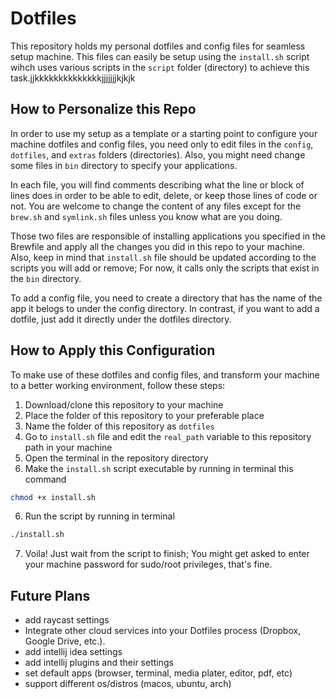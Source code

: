 # Dotfiles

This repository holds my personal dotfiles and config files for seamless setup machine. This files can easily be setup using the `install.sh` script wihch uses various scripts in the `script` folder (directory) to achieve this task.jjkkkkkkkkkkkkkkjjjjjjjkjkjk

## How to Personalize this Repo

In order to use my setup as a template or a starting point to configure your machine dotfiles and config files, you need only to edit files in the `config`, `dotfiles`, and `extras` folders (directories). Also, you might need change some files in `bin` directory to specify your applications.

In each file, you will find comments describing what the line or block of lines does in order to be able to edit, delete, or keep those lines of code or not. You are welcome to change the content of any files except for the `brew.sh` and `symlink.sh` files unless you know what are you doing.

Those two files are responsible of installing applications you specified in the Brewfile and apply all the changes you did in this repo to your machine. Also, keep in mind that `install.sh` file should be updated according to the scripts you will add or remove; For now, it calls only the scripts that exist in the `bin` directory.

To add a config file, you need to create a directory that has the name of the app it belogs to under the config directory. In contrast, if you want to add a dotfile, just add it directly under the dotfiles directory.

## How to Apply this Configuration

To make use of these dotfiles and config files, and transform your machine to a better working environment, follow these steps:

1. Download/clone this repository to your machine
2. Place the folder of this repository to your preferable place
3. Name the folder of this repository as `dotfiles`
4. Go to `install.sh` file and edit the `real_path` variable to this repository path in your machine
5. Open the terminal in the repository directory
6. Make the `install.sh` script executable by running in terminal this command

```zsh
chmod +x install.sh
```

6. Run the script by running in terminal

```zsh
./install.sh
```

7. Voila! Just wait from the script to finish; You might get asked to enter your machine password for sudo/root privileges, that's fine.

## Future Plans

- add raycast settings
- Integrate other cloud services into your Dotfiles process (Dropbox, Google Drive, etc.).
- add intellij idea settings
- add intellij plugins and their settings
- set default apps (browser, terminal, media plater, editor, pdf, etc)
- support different os/distros (macos, ubuntu, arch)
